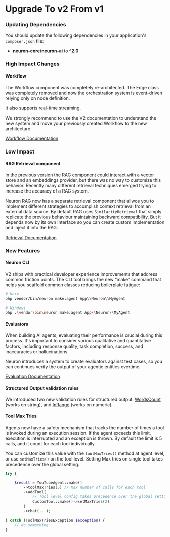 # Upgrade To v2 From v1

### Updating Dependencies

You should update the following dependencies in your application's `composer.json` file:

* **neuron-core/neuron-ai** to **^2.0**

### High Impact Changes

#### Workflow

The Workflow component was completely re-architected. The Edge class was completely removed and now the orchestration system is event-driven relying only on node definition.

It also supports real-time streaming.

We strongly recommend to use the V2 documentation to understand the new system and move your previously created Workflow to the new architecture.

<a href="broken-reference" class="button secondary" data-icon="arrow-right-long">Workflow Documentation</a>

### Low Impact

#### RAG Retrieval component

In the previous version the RAG component could interact with a vector store and an embeddings provider, but there was no way to customize this behavior. Recently many different retrieval techniques emerged trying to increase the accuracy of a RAG system.

Neuron RAG now has a separate retrieval component that allwos you to implement different strategies to accomplish context retrieval from an external data source. By default RAG uses `SimilarityRetrieval` that simply replicate the previous behaviour maintaining backward compatibility. But it depends now by its own interface so you can create custom implementation and inject it into the RAG.

<a href="upgrade-to-v2-from-v1.md#rag-retrieval-component" class="button secondary" data-icon="arrow-right-long">Retrieval Documentation</a>

### New Features

#### Neuron CLI

V2 ships with practical developer experience improvements that address common friction points. The CLI tool brings the new “make” command that helps you scaffold common classes reducing boilerplate fatigue:

```bash
# Unix
php vendor/bin/neuron make:agent App\\Neuron\\MyAgent

# Windows
php .\vendor\bin\neuron make:agent App\\Neuron\\MyAgent
```

#### Evaluators

When building AI agents, evaluating their performance is crucial during this process. It's important to consider various qualitative and quantitative factors, including response quality, task completion, success, and inaccuracies or hallucinations.

Neuron introduces a system to create evaluators against test cases, so you can continues verify the output of your agentic entities overtime.

<a href="../../the-basics/evaluation.md" class="button secondary" data-icon="arrow-right-long">Evaluation Documentation</a>

#### Structured Output validation rules

We introduced two new validation rules for structured output: [WordsCount](upgrade-to-v2-from-v1.md#structured-output-validation-rules) (works on string), and [InRange](upgrade-to-v2-from-v1.md#structured-output-validation-rules) (works on numeric).

#### Tool Max Tries

Agents now have a safety mechanism that tracks the number of times a tool is invoked during an execution session. If the agent exceeds this limit, execution is interrupted and an exception is thrown. By default the limit is 5 calls, and it count for each tool individually.&#x20;

You can customize this value with the `toolMaxTries()` method at agent level, or use `setMaxTries()` on the tool level. Setting Max tries on single tool takes precedence over the global setting.

```php
try {

    $result = YouTubeAgent::make()
        ->toolMaxTries(5) // Max number of calls for each tool
        ->addTool(
            // Tool level config takes precedence over the global setting
            CustomTool::make()->setMaxTries(2)
        )
        ->chat(...);
        
} catch (ToolMaxTriesException $exception) {
    // do something
}
```

